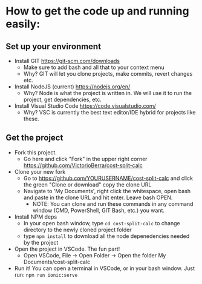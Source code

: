 # How to get the code up and running easily:

## Set up your environment
- Install GIT https://git-scm.com/downloads
  - Make sure to add bash and all that to your context menu
  - Why? GIT will let you clone projects, make commits, revert changes etc.
- Install NodeJS (current) https://nodejs.org/en/
  - Why? Node is what the project is written in. We will use it to run the project, get dependencies, etc.
- Install Visual Studio Code https://code.visualstudio.com/
  - Why? VSC is currently the best text editor/IDE hybrid for projects like these.
  
## Get the project
- Fork this project.
  - Go here and click "Fork" in the upper right corner https://github.com/VictorioBerra/cost-split-calc
- Clone your new fork
  - Go to https://github.com/YOURUSERNAME/cost-split-calc and click the green "Clone or download" copy the clone URL
  - Navigate to 'My Documents', right click the whitespace, open bash and paste in the clone URL and hit enter. Leave bash OPEN.
    - NOTE: You can clone and run these commands in any command window (CMD, PowerShell, GIT Bash, etc.) you want.
- Install NPM deps
  - In your open bash window, type `cd cost-split-calc` to change directory to the newly cloned project folder
  - type `npm install` to download all the node depenedencies needed by the project
- Open the project in VSCode. The fun part!
  - Open VSCode, File -> Open Folder -> Open the folder My Documents/cost-split-calc
- Run it! You can open a terminal in VSCode, or in your bash window. Just run: `npm run ionic:serve`

